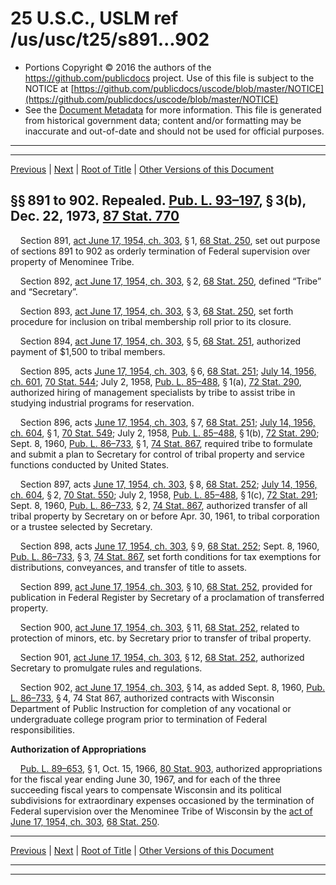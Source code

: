 ---
---

# 25 U.S.C., USLM ref /us/usc/t25/s891...902

* Portions Copyright © 2016 the authors of the https://github.com/publicdocs project.
  Use of this file is subject to the NOTICE at [https://github.com/publicdocs/uscode/blob/master/NOTICE](https://github.com/publicdocs/uscode/blob/master/NOTICE)
* See the [Document Metadata](././../../../../..//README.md) for more information.
  This file is generated from historical government data; content and/or formatting may be inaccurate and out-of-date and should not be used for official purposes.

----------
----------

[Previous](./../../../../..//us/usc/t25/ch14/schXL/m__us_usc_t25_ch14_schXL.md) | [Next](./../../../../..//us/usc/t25/ch14/schXLI/m__us_usc_t25_ch14_schXLI.md) | [Root of Title](./../../../../../) | [Other Versions of this Document](https://publicdocs.github.io/go/links?ns=uslm&ref=%2Fus%2Fusc%2Ft25%2Fs891...902)

## §§ 891 to 902. Repealed. [Pub. L. 93–197][/us/pl/93/197], § 3(b), Dec. 22, 1973, [87 Stat. 770][/us/stat/87/770]

    Section 891, [act June 17, 1954, ch. 303][/us/act/1954-06-17/ch303], § 1, [68 Stat. 250][/us/stat/68/250], set out purpose of sections 891 to 902 as orderly termination of Federal supervision over property of Menominee Tribe.

    Section 892, [act June 17, 1954, ch. 303][/us/act/1954-06-17/ch303], § 2, [68 Stat. 250][/us/stat/68/250], defined “Tribe” and “Secretary”.

    Section 893, [act June 17, 1954, ch. 303][/us/act/1954-06-17/ch303], § 3, [68 Stat. 250][/us/stat/68/250], set forth procedure for inclusion on tribal membership roll prior to its closure.

    Section 894, [act June 17, 1954, ch. 303][/us/act/1954-06-17/ch303], § 5, [68 Stat. 251][/us/stat/68/251], authorized payment of $1,500 to tribal members.

    Section 895, acts [June 17, 1954, ch. 303][/us/act/1954-06-17/ch303], § 6, [68 Stat. 251][/us/stat/68/251]; [July 14, 1956, ch. 601][/us/act/1956-07-14/ch601], [70 Stat. 544][/us/stat/70/544]; July 2, 1958, [Pub. L. 85–488][/us/pl/85/488], § 1(a), [72 Stat. 290][/us/stat/72/290], authorized hiring of management specialists by tribe to assist tribe in studying industrial programs for reservation.

    Section 896, acts [June 17, 1954, ch. 303][/us/act/1954-06-17/ch303], § 7, [68 Stat. 251][/us/stat/68/251]; [July 14, 1956, ch. 604][/us/act/1956-07-14/ch604], § 1, [70 Stat. 549][/us/stat/70/549]; July 2, 1958, [Pub. L. 85–488][/us/pl/85/488], § 1(b), [72 Stat. 290][/us/stat/72/290]; Sept. 8, 1960, [Pub. L. 86–733][/us/pl/86/733], § 1, [74 Stat. 867][/us/stat/74/867], required tribe to formulate and submit a plan to Secretary for control of tribal property and service functions conducted by United States.

    Section 897, acts [June 17, 1954, ch. 303][/us/act/1954-06-17/ch303], § 8, [68 Stat. 252][/us/stat/68/252]; [July 14, 1956, ch. 604][/us/act/1956-07-14/ch604], § 2, [70 Stat. 550][/us/stat/70/550]; July 2, 1958, [Pub. L. 85–488][/us/pl/85/488], § 1(c), [72 Stat. 291][/us/stat/72/291]; Sept. 8, 1960, [Pub. L. 86–733][/us/pl/86/733], § 2, [74 Stat. 867][/us/stat/74/867], authorized transfer of all tribal property by Secretary on or before Apr. 30, 1961, to tribal corporation or a trustee selected by Secretary.

    Section 898, acts [June 17, 1954, ch. 303][/us/act/1954-06-17/ch303], § 9, [68 Stat. 252][/us/stat/68/252]; Sept. 8, 1960, [Pub. L. 86–733][/us/pl/86/733], § 3, [74 Stat. 867][/us/stat/74/867], set forth conditions for tax exemptions for distributions, conveyances, and transfer of title to assets.

    Section 899, [act June 17, 1954, ch. 303][/us/act/1954-06-17/ch303], § 10, [68 Stat. 252][/us/stat/68/252], provided for publication in Federal Register by Secretary of a proclamation of transferred property.

    Section 900, [act June 17, 1954, ch. 303][/us/act/1954-06-17/ch303], § 11, [68 Stat. 252][/us/stat/68/252], related to protection of minors, etc. by Secretary prior to transfer of tribal property.

    Section 901, [act June 17, 1954, ch. 303][/us/act/1954-06-17/ch303], § 12, [68 Stat. 252][/us/stat/68/252], authorized Secretary to promulgate rules and regulations.

    Section 902, [act June 17, 1954, ch. 303][/us/act/1954-06-17/ch303], § 14, as added Sept. 8, 1960, [Pub. L. 86–733][/us/pl/86/733], § 4, 74 Stat 867, authorized contracts with Wisconsin Department of Public Instruction for completion of any vocational or undergraduate college program prior to termination of Federal responsibilities.

 __Authorization of Appropriations__ 

    [Pub. L. 89–653][/us/pl/89/653], § 1, Oct. 15, 1966, [80 Stat. 903][/us/stat/80/903], authorized appropriations for the fiscal year ending June 30, 1967, and for each of the three succeeding fiscal years to compensate Wisconsin and its political subdivisions for extraordinary expenses occasioned by the termination of Federal supervision over the Menominee Tribe of Wisconsin by the [act of June 17, 1954, ch. 303][/us/act/1954-06-17/ch303], [68 Stat. 250][/us/stat/68/250].

----------

[Previous](./../../../../..//us/usc/t25/ch14/schXL/m__us_usc_t25_ch14_schXL.md) | [Next](./../../../../..//us/usc/t25/ch14/schXLI/m__us_usc_t25_ch14_schXLI.md) | [Root of Title](./../../../../../) | [Other Versions of this Document](https://publicdocs.github.io/go/links?ns=uslm&ref=%2Fus%2Fusc%2Ft25%2Fs891...902)

----------
----------

[/us/pl/93/197]: https://publicdocs.github.io/go/links?ns=uslm&ref=%2Fus%2Fpl%2F93%2F197
[/us/stat/87/770]: https://publicdocs.github.io/go/links?ns=uslm&ref=%2Fus%2Fstat%2F87%2F770
[/us/act/1954-06-17/ch303]: https://publicdocs.github.io/go/links?ns=uslm&ref=%2Fus%2Fact%2F1954-06-17%2Fch303
[/us/stat/68/250]: https://publicdocs.github.io/go/links?ns=uslm&ref=%2Fus%2Fstat%2F68%2F250
[/us/act/1954-06-17/ch303]: https://publicdocs.github.io/go/links?ns=uslm&ref=%2Fus%2Fact%2F1954-06-17%2Fch303
[/us/stat/68/250]: https://publicdocs.github.io/go/links?ns=uslm&ref=%2Fus%2Fstat%2F68%2F250
[/us/act/1954-06-17/ch303]: https://publicdocs.github.io/go/links?ns=uslm&ref=%2Fus%2Fact%2F1954-06-17%2Fch303
[/us/stat/68/250]: https://publicdocs.github.io/go/links?ns=uslm&ref=%2Fus%2Fstat%2F68%2F250
[/us/act/1954-06-17/ch303]: https://publicdocs.github.io/go/links?ns=uslm&ref=%2Fus%2Fact%2F1954-06-17%2Fch303
[/us/stat/68/251]: https://publicdocs.github.io/go/links?ns=uslm&ref=%2Fus%2Fstat%2F68%2F251
[/us/act/1954-06-17/ch303]: https://publicdocs.github.io/go/links?ns=uslm&ref=%2Fus%2Fact%2F1954-06-17%2Fch303
[/us/stat/68/251]: https://publicdocs.github.io/go/links?ns=uslm&ref=%2Fus%2Fstat%2F68%2F251
[/us/act/1956-07-14/ch601]: https://publicdocs.github.io/go/links?ns=uslm&ref=%2Fus%2Fact%2F1956-07-14%2Fch601
[/us/stat/70/544]: https://publicdocs.github.io/go/links?ns=uslm&ref=%2Fus%2Fstat%2F70%2F544
[/us/pl/85/488]: https://publicdocs.github.io/go/links?ns=uslm&ref=%2Fus%2Fpl%2F85%2F488
[/us/stat/72/290]: https://publicdocs.github.io/go/links?ns=uslm&ref=%2Fus%2Fstat%2F72%2F290
[/us/act/1954-06-17/ch303]: https://publicdocs.github.io/go/links?ns=uslm&ref=%2Fus%2Fact%2F1954-06-17%2Fch303
[/us/stat/68/251]: https://publicdocs.github.io/go/links?ns=uslm&ref=%2Fus%2Fstat%2F68%2F251
[/us/act/1956-07-14/ch604]: https://publicdocs.github.io/go/links?ns=uslm&ref=%2Fus%2Fact%2F1956-07-14%2Fch604
[/us/stat/70/549]: https://publicdocs.github.io/go/links?ns=uslm&ref=%2Fus%2Fstat%2F70%2F549
[/us/pl/85/488]: https://publicdocs.github.io/go/links?ns=uslm&ref=%2Fus%2Fpl%2F85%2F488
[/us/stat/72/290]: https://publicdocs.github.io/go/links?ns=uslm&ref=%2Fus%2Fstat%2F72%2F290
[/us/pl/86/733]: https://publicdocs.github.io/go/links?ns=uslm&ref=%2Fus%2Fpl%2F86%2F733
[/us/stat/74/867]: https://publicdocs.github.io/go/links?ns=uslm&ref=%2Fus%2Fstat%2F74%2F867
[/us/act/1954-06-17/ch303]: https://publicdocs.github.io/go/links?ns=uslm&ref=%2Fus%2Fact%2F1954-06-17%2Fch303
[/us/stat/68/252]: https://publicdocs.github.io/go/links?ns=uslm&ref=%2Fus%2Fstat%2F68%2F252
[/us/act/1956-07-14/ch604]: https://publicdocs.github.io/go/links?ns=uslm&ref=%2Fus%2Fact%2F1956-07-14%2Fch604
[/us/stat/70/550]: https://publicdocs.github.io/go/links?ns=uslm&ref=%2Fus%2Fstat%2F70%2F550
[/us/pl/85/488]: https://publicdocs.github.io/go/links?ns=uslm&ref=%2Fus%2Fpl%2F85%2F488
[/us/stat/72/291]: https://publicdocs.github.io/go/links?ns=uslm&ref=%2Fus%2Fstat%2F72%2F291
[/us/pl/86/733]: https://publicdocs.github.io/go/links?ns=uslm&ref=%2Fus%2Fpl%2F86%2F733
[/us/stat/74/867]: https://publicdocs.github.io/go/links?ns=uslm&ref=%2Fus%2Fstat%2F74%2F867
[/us/act/1954-06-17/ch303]: https://publicdocs.github.io/go/links?ns=uslm&ref=%2Fus%2Fact%2F1954-06-17%2Fch303
[/us/stat/68/252]: https://publicdocs.github.io/go/links?ns=uslm&ref=%2Fus%2Fstat%2F68%2F252
[/us/pl/86/733]: https://publicdocs.github.io/go/links?ns=uslm&ref=%2Fus%2Fpl%2F86%2F733
[/us/stat/74/867]: https://publicdocs.github.io/go/links?ns=uslm&ref=%2Fus%2Fstat%2F74%2F867
[/us/act/1954-06-17/ch303]: https://publicdocs.github.io/go/links?ns=uslm&ref=%2Fus%2Fact%2F1954-06-17%2Fch303
[/us/stat/68/252]: https://publicdocs.github.io/go/links?ns=uslm&ref=%2Fus%2Fstat%2F68%2F252
[/us/act/1954-06-17/ch303]: https://publicdocs.github.io/go/links?ns=uslm&ref=%2Fus%2Fact%2F1954-06-17%2Fch303
[/us/stat/68/252]: https://publicdocs.github.io/go/links?ns=uslm&ref=%2Fus%2Fstat%2F68%2F252
[/us/act/1954-06-17/ch303]: https://publicdocs.github.io/go/links?ns=uslm&ref=%2Fus%2Fact%2F1954-06-17%2Fch303
[/us/stat/68/252]: https://publicdocs.github.io/go/links?ns=uslm&ref=%2Fus%2Fstat%2F68%2F252
[/us/act/1954-06-17/ch303]: https://publicdocs.github.io/go/links?ns=uslm&ref=%2Fus%2Fact%2F1954-06-17%2Fch303
[/us/pl/86/733]: https://publicdocs.github.io/go/links?ns=uslm&ref=%2Fus%2Fpl%2F86%2F733
[/us/pl/89/653]: https://publicdocs.github.io/go/links?ns=uslm&ref=%2Fus%2Fpl%2F89%2F653
[/us/stat/80/903]: https://publicdocs.github.io/go/links?ns=uslm&ref=%2Fus%2Fstat%2F80%2F903
[/us/act/1954-06-17/ch303]: https://publicdocs.github.io/go/links?ns=uslm&ref=%2Fus%2Fact%2F1954-06-17%2Fch303
[/us/stat/68/250]: https://publicdocs.github.io/go/links?ns=uslm&ref=%2Fus%2Fstat%2F68%2F250


